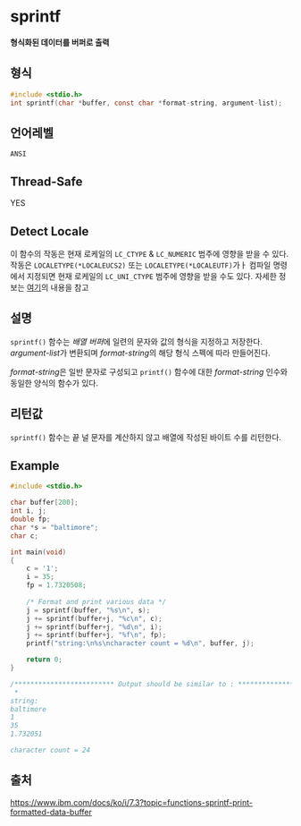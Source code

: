 # sprintf

**형식화된 데이터를 버퍼로 출력**

## 형식
```C
#include <stdio.h>
int sprintf(char *buffer, const char *format-string, argument-list);
```

## 언어레벨
`ANSI`

## Thread-Safe
YES

## Detect Locale
이 함수의 작동은 현재 로케일의 `LC_CTYPE` & `LC_NUMERIC` 범주에 영향을 받을 수 있다. 작동은 `LOCALETYPE(*LOCALEUCS2)` 또는 `LOCALETYPE(*LOCALEUTF)`가ㅏ 컴파일 명령에서 지정되면 현재 로케일의 `LC_UNI_CTYPE` 범주에 영향을 받을 수도 있다. 자세한 정보는 <a href="https://www.ibm.com/docs/ko/ssw_ibm_i_73/rtref/understandccsid.htm#understandccsid">여기</a>의 내용을 참고

## 설명

`sprintf()` 함수는 *배열 버퍼*에 일련의 문자와 값의 형식을 지정하고 저장한다. *argument-list*가 변환되며 *format-string*의 해당 형식 스펙에 따라 만들어진다.

*format-string*은 일반 문자로 구성되고 `printf()` 함수에 대한 *format-string* 인수와 동일한 양식의 함수가 있다.

## 리턴값
`sprintf()` 함수는 끝 널 문자를 계산하지 않고 배열에 작성된 바이트 수를 리턴한다.

## Example

```c
#include <stdio.h>

char buffer[200];
int i, j;
double fp;
char *s = "baltimore";
char c;

int main(void)
{
	c = '1';
	i = 35;
	fp = 1.7320508;
	
	/* Format and print various data */
	j = sprintf(buffer, "%s\n", s);
	j += sprintf(buffer+j, "%c\n", c);
	j += sprintf(buffer+j, "%d\n", i);
	j += sprintf(buffer+j, "%f\n", fp);
	printf("string:\n%s\ncharacter count = %d\n", buffer, j);

	return 0;
}

/************************* Output should be similar to : ****************
 * 
string:
baltimore
1
35
1.732051

character count = 24                                                    */


```

## 출처
https://www.ibm.com/docs/ko/i/7.3?topic=functions-sprintf-print-formatted-data-buffer